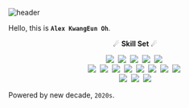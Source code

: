 ![header](https://capsule-render.vercel.app/api?type=wave&color=gradient&height=300&section=header&text=Alex%20KwangEun%20OH&fontSize=70&fontColor=&rotate=0&animation=twinkling)

Hello, this is **`Alex KwangEun Oh`**.

<p align="center">
☄ <b>Skill Set</b> ☄
</p>
<p align="center">
    <img src="https://img.shields.io/badge/C++-00599C?style=flat-square&logo=C%2B%2B&logoColor=white"/>&nbsp
    <img src="https://img.shields.io/badge/C%23-239120?style=flat-square&logo=C%20Sharp&logoColor=white"/>&nbsp
    <img src="https://img.shields.io/badge/JavaScript-F7DF1E?style=flat-square&logo=JavaScript&logoColor=black"/>&nbsp
    <img src="https://img.shields.io/badge/PHP-777BB4?style=flat-square&logo=PHP&logoColor=white"/>&nbsp
    <img src="https://img.shields.io/badge/Java-007396?style=flat-square&logo=Java&logoColor=white"/>&nbsp
    <br/>
    <img src="https://img.shields.io/badge/HTML5-E34F26?style=flat-square&logo=HTML5&logoColor=white"/>&nbsp
    <img src="https://img.shields.io/badge/CSS3-1572B6?style=flat-square&logo=CSS3&logoColor=white"/>&nbsp
    <img src="https://img.shields.io/badge/Vue.js-4FC08D?style=flat-square&logo=Vue.js&logoColor=white"/>&nbsp
    <img src="https://img.shields.io/badge/Vuetify-1867C0?style=flat-square&logo=Vuetify&logoColor=white"/>&nbsp
    <img src="https://img.shields.io/badge/jQuery-0769AD?style=flat-square&logo=jQuery&logoColor=white"/>&nbsp
    <img src="https://img.shields.io/badge/Node.js-339933?style=flat-square&logo=Node.js&logoColor=white"/>&nbsp
    <img src="https://img.shields.io/badge/Laravel-FF2D20?style=flat-square&logo=Laravel&logoColor=white"/>&nbsp
    <img src="https://img.shields.io/badge/CodeIgniter-EF4223?style=flat-square&logo=CodeIgniter&logoColor=white"/>&nbsp
    <br/>
    <img src="https://img.shields.io/badge/MySQL-4479A1?style=flat-square&logo=MySQL&logoColor=white"/>&nbsp
    <img src="https://img.shields.io/badge/Microsoft SQL Server-CC2927?style=flat-square&logo=Microsoft%20SQL%20Server&logoColor=white"/>&nbsp
    <img src="https://img.shields.io/badge/MongoDB-47A248?style=flat-square&logo=MongoDB&logoColor=white"/>
</p>

Powered by new decade, `2020s`.

<!--
**kko2017/kko2017** is a ✨ _special_ ✨ repository because its `README.md` (this file) appears on your GitHub profile.

Here are some ideas to get you started:

- 🔭 I’m currently working on ...
- 🌱 I’m currently learning ...
- 👯 I’m looking to collaborate on ...
- 🤔 I’m looking for help with ...
- 💬 Ask me about ...
- 📫 How to reach me: ...
- 😄 Pronouns: ...
- ⚡ Fun fact: ...
-->
